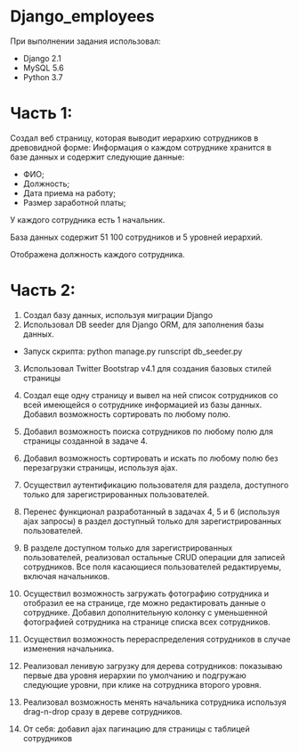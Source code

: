 # Django_employees

  При выполнении задания использовал:
- Django 2.1
- MySQL 5.6
- Python 3.7

# Часть 1:

  Создал веб страницу, которая выводит иерархию сотрудников в древовидной форме:
Информация о каждом сотруднике хранится в базе данных и содержит следующие данные:
- ФИО;
- Должность;
- Дата приема на работу;
- Размер заработной платы;

У каждого сотрудника есть 1 начальник.

База данных содержит 51 100 сотрудников и 5 уровней иерархий.

Отображена должность каждого сотрудника.


# Часть 2:

1. Создал базу данных, используя миграции Django
2. Использовал DB seeder для Django ORM, для заполнения базы данных.
- Запуск скрипта:
python manage.py runscript db_seeder.py
3. Использовал Twitter Bootstrap v4.1 для создания базовых стилей страницы
4. Создал еще одну страницу и вывел на ней список сотрудников со всей 
имеющейся о сотруднике информацией из базы данных. Добавил возможность
сортировать по любому полю.
5. Добавил возможность поиска сотрудников по любому полю для страницы
созданной в задаче 4.
6. Добавил возможность сортировать и искать по любому полю без перезагрузки
страницы, используя ajax.
7. Осуществил аутентификацию пользователя для раздела, 
доступного только для зарегистрированных пользователей.
8. Перенес функционал разработанный в задачах 4, 5 и 6 (используя ajax
запросы) в раздел доступный только для зарегистрированных пользователей.
9. В разделе доступном только для зарегистрированных пользователей,
реализовал остальные CRUD операции для записей сотрудников. 
Все поля касающиеся пользователей редактируемы, включая начальников.
10. Осуществил возможность загружать фотографию сотрудника и отобразил ее
на странице, где можно редактировать данные о сотруднике. 
Добавил дополнительную колонку с уменьшенной фотографией сотрудника на
странице списка всех сотрудников.
11. Осуществил возможность перераспределения сотрудников в случае
изменения начальника.
12. Реализовал ленивую загрузку для дерева сотрудников: показываю
первые два уровня иерархии по умолчанию и подгружаю следующие
уровни, при клике на сотрудника второго уровня.
13. Реализовал возможность менять начальника сотрудника используя drag-n-drop
сразу в дереве сотрудников.

14. От себя: добавил ajax пагинацию для страницы с таблицей сотрудников
